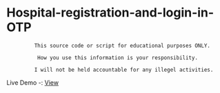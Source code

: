 # Hospital-registration-and-login-in-OTP


             This source code or script for educational purposes ONLY. 

              How you use this information is your responsibility.

             I will not be held accountable for any illegel activities.

Live Demo -: <a href="https://rajaahirwarofficial.github.io/Hospital-registration-and-login-in-OTP/">View</a>
